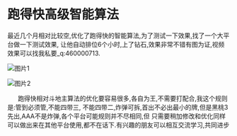 # 跑得快高级智能算法
​
最近几个月相对比较空,优化了跑得快的智能算法,为了测试一下效果,找了一个大平台做一下测试效果,
让他自动排位6个小时,上了钻石,效果非常不错有图为证,视频效果可以找我私要_q:460000713.

![图片1](https://github.com/user-attachments/assets/283983de-3662-4477-a3b7-234bcf6d81b7)

![图片2](https://github.com/user-attachments/assets/d2cf5a9c-bf93-43b8-941c-977b8f5a308d)


      跑得快相对斗地主算法的优化要容易很多,各自为王,不需要打配合,我这个规则是:管到必须管,不能四带三,
      不能四带二,炸弹可拆,首出不必出最小的牌,但是黑桃3先出,AAA不是炸弹,各个平台可能规则并不尽相同,但
      只需要稍加修改和优化同样可以做出来在其他平台使用,都不在话下.有兴趣的朋友可以相互交流学习,共同进步
​

